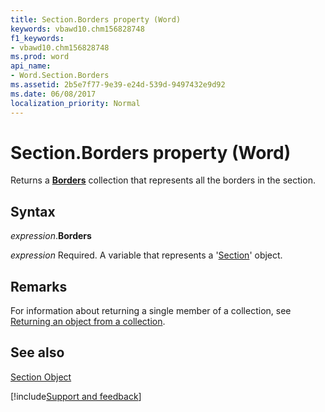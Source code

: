 ```yaml
---
title: Section.Borders property (Word)
keywords: vbawd10.chm156828748
f1_keywords:
- vbawd10.chm156828748
ms.prod: word
api_name:
- Word.Section.Borders
ms.assetid: 2b5e7f77-9e39-e24d-539d-9497432e9d92
ms.date: 06/08/2017
localization_priority: Normal
---
```



# Section.Borders property (Word)

Returns a  **[Borders](Word.borders.md)** collection that represents all the borders in the section.


## Syntax

_expression_.**Borders**

_expression_ Required. A variable that represents a '[Section](Word.Section.md)' object.


## Remarks

For information about returning a single member of a collection, see [Returning an object from a collection](../word/Concepts/Miscellaneous/returning-an-object-from-a-collection-word.md).


## See also


[Section Object](Word.Section.md)

[!include[Support and feedback](~/includes/feedback-boilerplate.md)]